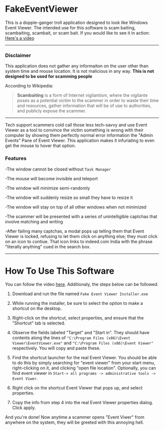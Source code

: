 # FakeEventViewer

This is a dopple-ganger troll application designed to look like Windows Event Viewer. The intended use for this software is scam baiting, scambaiting, scambait, or scam bait.  If you would like to see it in action: [Here's a video](https://www.youtube.com/watch?v=JpBYAqYVJxQ&t)

---
### Disclaimer
This application does not gather any informaiton on the user other than system time and mouse location. It is not malicious in any way. **This is not designed to be used for scamming people**

According to Wikipedia: 

> **Scambaiting** is a form of Internet vigilantism, where the vigilante poses as a potential victim to the scammer in order to waste their time and resources, gather information that will be of use to authorities, and publicly expose the scammer.

---

Tech support scammers cold call those less tech-savvy and use Event Viewer as a tool to convince the victim something is wrong with their computer by showing them perfectly normal error information the "Admin Events" Pane of Event Viewer. This application makes it infuriating to even get the mouse to hover that option.

### Features

-The window cannot be closed without `Task Manager`

-The mouse will become invisible and teleport

-The window will minimize semi-randomly

-The window will suddenly resize so small they have to resize it

-The window will stay on top of all other windows when not minimized

-The scammer will be presented with a series of unintelligible captchas that involve matching and writing

-After failing many captchas, a modal pops up telling them that Event Viewer is locked, refusing to let them click on anything else; they must click on an icon to contiue. That icon links to indeed.com India with the phrase "literally anything" cued in the search box.

---

# How To Use This Software

You can follow the video [here](https://www.youtube.com/watch?v=oUsCECfxe0I). Additionaly, the steps below can be followed.

1. Download and run the file named `Fake Event Viewer Installer.exe`

2. While running the installer, be sure to select the option to make a shortcut on the desktop.

3. Right-click on the shortcut, select properties, and ensure that the "Shortcut" tab is selected.

4. Observe the fields labeled "Target" and "Start in". They should have contents along the lines of `"C:\Program Files (x86)\Event Viewer\EventViewer.exe"` and `"C:\Program Files (x86)\Event Viewer"` respectively. You will copy and paste these.

5. Find the shortcut launcher for the real Event Viewer. You should be able to do this by simply searching for "event viewer" from your start menu, right-clicking on it, and clicking "open file location". Optionally, you can find event viewer in `Start-> all programs -> administrative tools -> Event Viwer`.

6. Right click on the shortcut Event Viewer that pops up, and select properties.

7. Copy the info from step 4 into the real Event Viewer properties dialog. Click apply.

And you're done! Now anytime a scammer opens "Event Viwer" from anywhere on the system, they will be greeted with this annoying hell.
